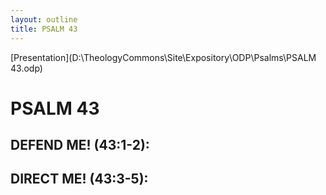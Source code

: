 ```yaml
---
layout: outline
title: PSALM 43
---
```

[Presentation](D:\TheologyCommons\Site\Expository\ODP\Psalms\PSALM 43.odp)
# PSALM 43 
## DEFEND ME! (43:1-2): 
## DIRECT ME! (43:3-5): 

